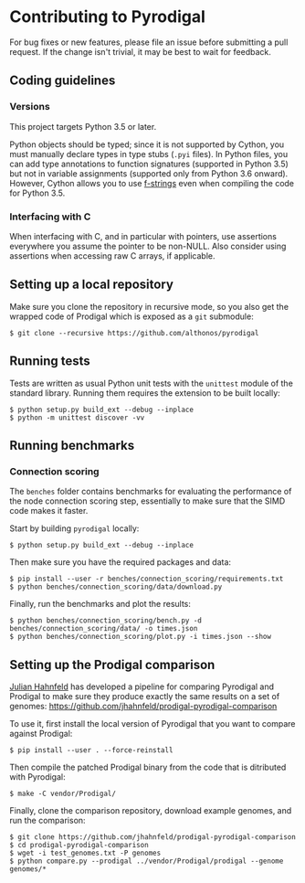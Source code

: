 # Contributing to Pyrodigal

For bug fixes or new features, please file an issue before submitting a
pull request. If the change isn't trivial, it may be best to wait for
feedback.

## Coding guidelines

### Versions

This project targets Python 3.5 or later.

Python objects should be typed; since it is not supported by Cython,
you must manually declare types in type stubs (`.pyi` files). In Python
files, you can add type annotations to function signatures (supported in
Python 3.5) but not in variable assignments (supported only from Python
3.6 onward). However, Cython allows you to use [f-strings](https://www.python.org/dev/peps/pep-0498/)
even when compiling the code for Python 3.5.

### Interfacing with C

When interfacing with C, and in particular with pointers, use assertions
everywhere you assume the pointer to be non-NULL. Also consider using
assertions when accessing raw C arrays, if applicable.

## Setting up a local repository

Make sure you clone the repository in recursive mode, so you also get the
wrapped code of Prodigal which is exposed as a ``git`` submodule:

```console
$ git clone --recursive https://github.com/althonos/pyrodigal
```

## Running tests

Tests are written as usual Python unit tests with the `unittest` module of
the standard library. Running them requires the extension to be built
locally:

```console
$ python setup.py build_ext --debug --inplace
$ python -m unittest discover -vv
```

## Running benchmarks

### Connection scoring

The `benches` folder contains benchmarks for evaluating the performance of
the node connection scoring step, essentially to make sure that the SIMD
code makes it faster.

Start by building `pyrodigal` locally:
```console
$ python setup.py build_ext --debug --inplace
```

Then make sure you have the required packages and data:
```console
$ pip install --user -r benches/connection_scoring/requirements.txt
$ python benches/connection_scoring/data/download.py
```

Finally, run the benchmarks and plot the results:
```console
$ python benches/connection_scoring/bench.py -d benches/connection_scoring/data/ -o times.json
$ python benches/connection_scoring/plot.py -i times.json --show
```

## Setting up the Prodigal comparison

[Julian Hahnfeld](https://github.com/jhahnfeld) has developed a pipeline for
comparing Pyrodigal and Prodigal to make sure they produce exactly the
same results on a set of genomes: https://github.com/jhahnfeld/prodigal-pyrodigal-comparison

To use it, first install the local version of Pyrodigal that you want to compare against
Prodigal:
```console
$ pip install --user . --force-reinstall
```

Then compile the patched Prodigal binary from the code that is
ditributed with Pyrodigal:
```console
$ make -C vendor/Prodigal/
```

Finally, clone the comparison repository, download example genomes, and run
the comparison:
```console
$ git clone https://github.com/jhahnfeld/prodigal-pyrodigal-comparison
$ cd prodigal-pyrodigal-comparison
$ wget -i test_genomes.txt -P genomes
$ python compare.py --prodigal ../vendor/Prodigal/prodigal --genome genomes/*
```
